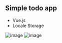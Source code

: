 ##  Simple todo app  
 * Vue.js
 * Locale Storage
 
![image](https://user-images.githubusercontent.com/33380708/123592219-9c0d2a80-d7f5-11eb-8e08-f338dd7d73b7.png)
![image](https://user-images.githubusercontent.com/33380708/123592838-703e7480-d7f6-11eb-854b-a7645663a3e3.png)



